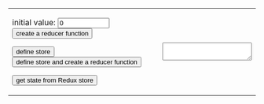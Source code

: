 
<link rel="stylesheet" href="https://maxcdn.bootstrapcdn.com/bootstrap/3.3.7/css/bootstrap.min.css" integrity="sha384-BVYiiSIFeK1dGmJRAkycuHAHRg32OmUcww7on3RYdg4Va+PmSTsz/K68vbdEjh4u" crossorigin="anonymous"/>
<link rel="stylesheet" href="styles.css" />

<style>
  h1 > a {
  font-family: Corbel;
  color: white;
  }

</style>

<form name="editor">
  <table>
    <tbody>
      <tr>
        <td id="buttons">
<p>initial value: <input value="0" name="reducer" size="10" type="textfield">
  <input type="button" class="button btn btn-primary" value="create a reducer function" onclick="document.editor.textbox.value+='\nconst reducer = (state = ' + document.editor.reducer.value +') => {\n  return state;\n}\n\n'"></p>
<p><input type="button" class="button btn btn-primary" value="define store" onclick="document.editor.textbox.value+='const store = Redux.createStore(reducer);\n'">
   <input type="button" class="button btn btn-primary" value="define store and create a reducer function" onclick="document.editor.textbox.value+='const store = Redux.createStore(\n  (state = ' + document.editor.reducer.value +') => state\n);\n\n'"></p>

<p><input type="button" class="button btn btn-primary" value="get state from Redux store" onclick="document.editor.textbox.value+='const currentState = store.getState();\n'"></p>
        </td>
        <td id="textbox">
          <textarea id="preview" name="textbox"></textarea>
        </td>
      </tr>
    </tbody>
  </table>
</form>
